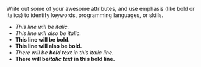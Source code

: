 Write out some of your awesome attributes, and use emphasis (like bold or italics) to identify keywords, programming languages, or skills. 
- *This line will be italic.*
- _This line will also be italic._
- **This line will be bold.**
- __This line will also be bold.__
- *There will be __bold text__ in this italic line.*
- __There will be*italic text* in this bold line.__
